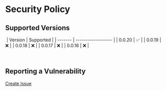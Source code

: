 # Security Policy

## Supported Versions

​
| Version | Supported |
| ------- | ------------------ |
| 0.0.20 | :white_check_mark: |
| 0.0.19 | :x: |
| 0.0.18 | :x: |
| 0.0.17 | :x: |
| 0.0.16 | :x: |

​

## Reporting a Vulnerability

[Create Issue](https://github.com/gregoranders/ts-playground/issues/new?labels=bug&template=bug_report.md&title=Security+Issue)
